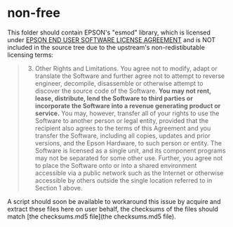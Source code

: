 # non-free

This folder should contain EPSON's "esmod" library, which is licensed under [EPSON END USER SOFTWARE LICENSE AGREEMENT](COPYING.EPSON.en.txt) and is NOT included in the source tree due to the upstream's non-redistibutable licensing terms:

> 3. Other Rights and Limitations.  You agree not to modify, adapt or translate the Software and further agree not to attempt to reverse engineer, decompile, disassemble or otherwise attempt to discover the source code of the Software.  **You may not rent, lease, distribute, lend the Software to third parties or incorporate the Software into a revenue generating product or service.**  You may, however, transfer all of your rights to use the Software to another person or legal entity, provided that the recipient also agrees to the terms of this Agreement and you transfer the Software, including all copies, updates and prior versions, and the Epson Hardware, to such person or entity.  The Software is licensed as a single unit, and its component programs may not be separated for some other use.  Further, you agree not to place the Software onto or into a shared environment accessible via a public network such as the Internet or otherwise accessible by others outside the single location referred to in Section 1 above.

A script should soon be available to workaround this issue by acquire and extract these files here on user behalf, the checksums of the files should match [the checksums.md5 file](the checksums.md5 file).
